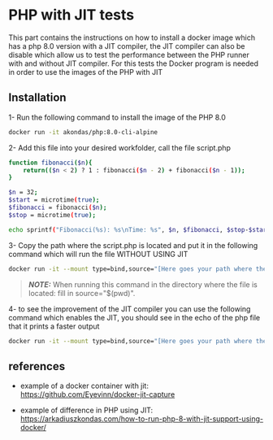 # PHP with JIT tests

This part contains the instructions on how to install a docker image which has a php 8.0 version with a JIT compiler, the JIT compiler can also be disable which allow us to test the performance between the PHP runner with and without JIT compiler. For this tests the Docker program is needed in order to use the images of the PHP with JIT


## Installation

1- Run the following command to install the image of the PHP 8.0
```bash
docker run -it akondas/php:8.0-cli-alpine
```

2- Add this file into your desired workfolder, call the file script.php
```bash
function fibonacci($n){
    return(($n < 2) ? 1 : fibonacci($n - 2) + fibonacci($n - 1));
}

$n = 32;
$start = microtime(true);
$fibonacci = fibonacci($n);
$stop = microtime(true);

echo sprintf("Fibonacci(%s): %s\nTime: %s", $n, $fibonacci, $stop-$start);
```

3- Copy the path where the script.php is located and put it in the following command which will run the file WITHOUT USING JIT
```bash
docker run -it --mount type=bind,source="[Here goes your path where the PHP file is located]",destination=/app -w /app akondas/php:8.0-cli-alpine php script.php
```

> **_NOTE:_**  When running this command in the directory where the file is located: fill in source="$(pwd)".

4- to see the improvement of the JIT compiler you can use the following command which enables the JIT, you should see in the echo of the php file that it prints a faster output
```bash
docker run -it --mount type=bind,source="[Here goes your path where the PHP file is located]",destination=/usr/src/app -w /usr/src/app akondas/php:8.0-cli-alpine php -dzend_extension=opcache.so -dopcache.enable_cli=1 -dopcache.jit_buffer_size=500000000 -dopcache.jit=1235 script.php
```

## references

- example of a docker container with jit: https://github.com/Eyevinn/docker-jit-capture

- example of difference in PHP using JIT: https://arkadiuszkondas.com/how-to-run-php-8-with-jit-support-using-docker/
